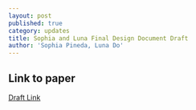 ```yaml
---
layout: post
published: true
category: updates
title: Sophia and Luna Final Design Document Draft
author: 'Sophia Pineda, Luna Do'
---
```

## Link to paper

[Draft Link](https://docs.google.com/document/d/1IrhNJw-DVDT1bCsq_SC825udNvgrUoSKDxzMO36Q7Jw/edit?usp=sharing)
